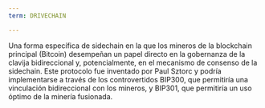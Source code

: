 ```yaml
---
term: DRIVECHAIN

---
```

Una forma específica de sidechain en la que los mineros de la blockchain principal (Bitcoin) desempeñan un papel directo en la gobernanza de la clavija bidireccional y, potencialmente, en el mecanismo de consenso de la sidechain. Este protocolo fue inventado por Paul Sztorc y podría implementarse a través de los controvertidos BIP300, que permitiría una vinculación bidireccional con los mineros, y BIP301, que permitiría un uso óptimo de la minería fusionada.